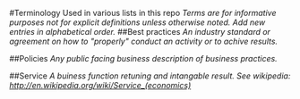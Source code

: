 #Terminology Used in various lists in this repo
_Terms are for informative purposes not for explicit definitions unless otherwise noted._
_Add new entries in alphabetical order._
##Best practices
_An industry standard or agreement on how to "properly" conduct an activity or to achive results._

##Policies
_Any public facing business description of business practices._

##Service
_A buiness function retuning and intangable result. See wikipedia: http://en.wikipedia.org/wiki/Service_(economics)_
